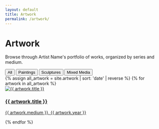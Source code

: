 ```yaml
---
layout: default
title: Artwork
permalink: /artwork/
---
```


# Artwork

Browse through Artist Name's portfolio of works, organized by series and medium.

<div class="artwork-filters">
  <button class="filter active" data-filter="all">All</button>
  <button class="filter" data-filter="paintings">Paintings</button>
  <button class="filter" data-filter="sculptures">Sculptures</button>
  <button class="filter" data-filter="mixed-media">Mixed Media</button>
</div>

<div class="gallery artwork-gallery">
  {% assign all_artwork = site.artwork | sort: 'date' | reverse %}
  {% for artwork in all_artwork %}
    <div class="artwork-card" data-category="{{ artwork.categories | join: ' ' }}">
      <a href="{{ artwork.url }}">
        <img src="{{ artwork.image | relative_url }}" alt="{{ artwork.title }}">
        <h3>{{ artwork.title }}</h3>
        <p>{{ artwork.medium }}, {{ artwork.year }}</p>
      </a>
    </div>
  {% endfor %}
</div>

<script>
  document.addEventListener('DOMContentLoaded', function() {
    const filters = document.querySelectorAll('.artwork-filters .filter');
    const artworks = document.querySelectorAll('.artwork-gallery .artwork-card');
    
    filters.forEach(filter => {
      filter.addEventListener('click', function() {
        // Update active filter
        filters.forEach(f => f.classList.remove('active'));
        this.classList.add('active');
        
        // Filter artwork
        const category = this.getAttribute('data-filter');
        
        artworks.forEach(artwork => {
          if (category === 'all' || artwork.getAttribute('data-category').includes(category)) {
            artwork.style.display = 'block';
          } else {
            artwork.style.display = 'none';
          }
        });
      });
    });
  });
</script>
